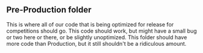 ## Pre-Production folder

This is where all of our code that is being optimized for release for competitions should go. This 
code should work, but might have a small bug or two here or there, or be slightly unoptimized. This
folder should have more code than Production, but it still shouldn't be a ridiculous amount.